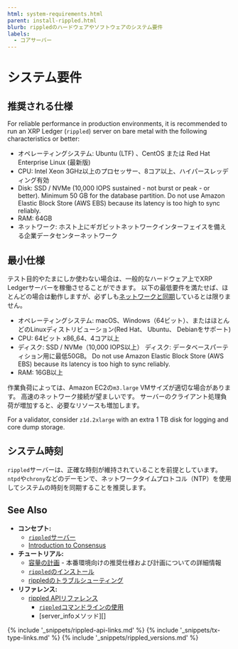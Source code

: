 ```yaml
---
html: system-requirements.html
parent: install-rippled.html
blurb: rippledのハードウェアやソフトウェアのシステム要件
labels:
  - コアサーバー
---
```


# システム要件

## 推奨される仕様

For reliable performance in production environments, it is recommended to run an XRP Ledger (`rippled`) server on bare metal with the following characteristics or better:

- オペレーティングシステム: Ubuntu (LTF) 、CentOS または Red Hat Enterprise Linux (最新版)
- CPU: Intel Xeon 3GHz以上のプロセッサー、8コア以上、ハイパースレッディング有効
- Disk: SSD / NVMe (10,000 IOPS sustained - not burst or peak - or better). Minimum 50 GB for the database partition. Do not use Amazon Elastic Block Store (AWS EBS) because its latency is too high to sync reliably.
- RAM: 64GB
- ネットワーク: ホスト上にギガビットネットワークインターフェイスを備える企業データセンターネットワーク


## 最小仕様

テスト目的やたまにしか使わない場合は、一般的なハードウェア上でXRP Ledgerサーバーを稼働させることができます。 以下の最低要件を満たせば、ほとんどの場合は動作しますが、必ずしも[ネットワークと同期](server-doesnt-sync.html)しているとは限りません。

- オペレーティングシステム: macOS、Windows（64ビット）、またはほとんどのLinuxディストリビューション(Red Hat、 Ubuntu、 Debianをサポート)
- CPU: 64ビット x86_64、4コア以上
- ディスク: SSD / NVMe（10,000 IOPS以上） ディスク: データベースパーティション用に最低50GB。 Do not use Amazon Elastic Block Store (AWS EBS) because its latency is too high to sync reliably.
- RAM: 16GB以上

<!-- SPELLING_IGNORE: iops, ntp, x86_64, ec2, nvme -->

作業負荷によっては、Amazon EC2の`m3.large` VMサイズが適切な場合があります。 高速のネットワーク接続が望ましいです。 サーバーのクライアント処理負荷が増加すると、必要なリソースも増加します。

For a validator, consider `z1d.2xlarge` with an extra 1 TB disk for logging and core dump storage.


## システム時刻

`rippled`サーバーは、正確な時刻が維持されていることを前提としています。 `ntpd`や`chrony`などのデーモンで、ネットワークタイムプロトコル（NTP）を使用してシステムの時刻を同期することを推奨します。


## See Also

- **コンセプト:**
    - [`rippled`サーバー](xrpl-servers.html)
    - [Introduction to Consensus](intro-to-consensus.html)
- **チュートリアル:**
    - [容量の計画](capacity-planning.html) - 本番環境向けの推奨仕様および計画についての詳細情報
    - [`rippled`のインストール](install-rippled.html)
    - [rippledのトラブルシューティング](troubleshoot-the-rippled-server.html)
- **リファレンス:**
    - [rippled APIリファレンス](http-websocket-apis.html)
        - [`rippled`コマンドラインの使用](commandline-usage.html)
        - \[server_infoメソッド\]\[\]


<!--{# common link defs #}-->
{% include '_snippets/rippled-api-links.md' %}
{% include '_snippets/tx-type-links.md' %}
{% include '_snippets/rippled_versions.md' %}
